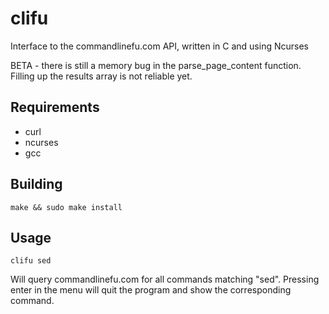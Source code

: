clifu
=====

Interface to the commandlinefu.com API, written in C and using Ncurses

BETA - there is still a memory bug in the parse_page_content function. Filling up the results array is not reliable yet.
  
## Requirements  
* curl
* ncurses
* gcc

## Building  
  
`make && sudo make install`  
  
## Usage  

`clifu sed`  
  
Will query commandlinefu.com for all commands matching "sed". Pressing enter in the menu will quit the program and show the corresponding command.
